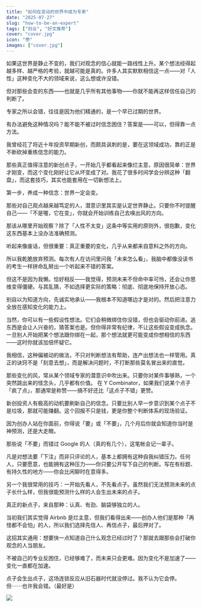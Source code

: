 ```yaml
---
title: "如何在变动的世界中成为专家"
date: "2025-07-27"
slug: "how-to-be-an-expert"
tags: ["创业", "好文推荐"]
cover: "cover.jpg"
icon: "😎"
images: ["cover.jpg"]
---
```

如果这世界是静止不变的，我们对观念的信心就能一路线性上升。某个想法经得起越多样、越严格的考验，就越可能是真的。许多人其实默默相信这一点——对「人性」这种变化不大的领域来说，这么想或许没错。



但对那些会变的东西——也就是几乎所有其他事物——你就不能再这样信任自己的判断了。



专家之所以会错，往往是因为他们精通的，是一个早已过期的世界。



有办法避免这种情况吗？能不能不被过时信念困住？答案是——可以，但得靠一点方法。



我曾经花了将近十年投资早期新创，而颇具讽刺的是，要在这领域成功，靠的正是不断砍掉重练信念的能力。



那些真正值得注意的新创点子，一开始几乎都看起来像烂主意，原因很简单：世界才刚变，而这个变化刚好让它从坏变成了对。我花了很多时间学会分辨这种「翻盘」，而这套技巧，其实也能套用在一切新想法上。



第一步，养成一种信念：世界一定会变。



那些对自己观点越来越笃定的人，潜意识里其实是认定世界静止。只要你不时提醒自己——「不是喔，它在变」，你就会开始训练自己去嗅出风的方向。



那该从哪里开始观察？除了「人性不太变」这条中等实用的原则外，很抱歉，变化这东西基本上没办法准确预测。



听起来像废话，但很重要：真正重要的变化，几乎从来都来自意料之外的方向。



所以我乾脆放弃预测。每次有人在访问里问我「未来怎么看」，我脑中都像没读书的考生一样拼命乱掰出一个听起来不错的答案。



但这不是因为我懒。恰好相反——我觉得，预测未来不但命中率可怜，还会让你思维变得僵硬。与其乱猜，不如选择更实际的策略：彻底、彻底地保持开放心态。



别自以为知道方向，先诚实地承认——我根本不知道哪边才是对的。然后把注意力全放在感知变化的能力上。



当然，你可以有一些假设性想法。它们会稍微绑住你没错，但也会驱动你前进。追东西是会让人兴奋的，猜答案也是。但你得非常有纪律，不让这些假设变成执念。
一旦别人开始把某个想法跟你绑在一起，那个想法就更可能变成你想相信的东西——这时你就该加倍怀疑它。



我相信，这种偏被动的做法，不只对判断想法有帮助，连产出想法也一样管用。真正的诀窍不是「刻意去想」，而是解决问题时，不打断那些莫名冒出来的直觉。



那些变化的风，常从某个领域专家的潜意识中吹出来。只要你对某件事够熟，一个突然跳出来的怪念头，几乎都有价值。
在 Y Combinator，如果我们说某个点子「疯了点」，那通常是称赞——搞不好还比「这点子不错」更赞。



新创投资人有极高的动机要刷新自己的信念。只要比别人早一步意识到某个点子不是垃圾，那就可能赚翻。这个回报不只是钱，更是你整个判断体系的现场验证。



因为创办人站在你面前，你得说「要」或「不要」，几个月后你就会知道你当时是神预测，还是大走眼。



那些说「不要」而错过 Google 的人（真的有几个），这笔帐会记一辈子。



凡是对想法要「下注」而非只评论的人，基本上都拥有这种自我纠错压力。任何人，只要愿意，也能拥有这种压力——你只要公开写下自己的判断。写在有标题、有持久性的地方——你会比闲聊时在意得多。



另一个我很常用的技巧：一开始先看人，不先看点子。虽然我们无法预测未来的点子长什么样，但我很能预测什么样的人会生出未来的点子。



真正的新点子，来自那种：认真、有劲、脑袋够独立的人。



当初我们其实觉得 Airbnb 是烂主意，但我们看得出来——创办人他们是那种「再怪都不会怕」的人，所以我们选择先信人、再信点子，最后押对了。



这招其实通用：想要快一点知道自己什么观念已经过时了？那就去跟那些会打破你观念的人当朋友。



不被自己的专业反困住，已经够难了，而未来只会更难。因为变化不是加速了——变化一直都在加速。



点子会生出点子，这场连锁反应从旧石器时代就没停过。我不认为它会停。
但⋯⋯也许我会错。（最好是）




![](https://prod-files-secure.s3.us-west-2.amazonaws.com/112d0858-5090-4d34-a606-b75eb8d65fd2/46476355-9cf3-4e99-9b7a-3531bc426380/1000202064.png?X-Amz-Algorithm=AWS4-HMAC-SHA256&X-Amz-Content-Sha256=UNSIGNED-PAYLOAD&X-Amz-Credential=ASIAZI2LB4662YFG3IGD%2F20251005%2Fus-west-2%2Fs3%2Faws4_request&X-Amz-Date=20251005T071041Z&X-Amz-Expires=3600&X-Amz-Security-Token=IQoJb3JpZ2luX2VjENb%2F%2F%2F%2F%2F%2F%2F%2F%2F%2FwEaCXVzLXdlc3QtMiJIMEYCIQDu433tSZJtU4n7p9bcO%2BCAU%2FPSX3v2HfX2jXvsHECN8gIhAOcwIKJQxta1ESpOvtMLXm2dkTtmachcJRoJOFbYt15jKv8DCG4QABoMNjM3NDIzMTgzODA1IgxTwJeGZu3SpoVLEgUq3AM1R1ietOIye3c3mMEZG9sboj2AbC5vKV86bSc0IapP%2BHyoe3UunCB9WfPvDBJMsuALouCNJc4EbZ1gqWte7h%2FPAYuActSzY6dSdJPwxNSSIqNQfoKJiB5KCZdHlrti9Lwh1pvO7eD9LskvSS7bH2qQeZpcs4ogQXaT1%2B5z0IhNKRt6ksVZLzRdM%2Bn63GLFZyUEyZ4effYHMR4dbq32y%2BCiTyrNBnSdef%2Bgkjsrf8LI7C4%2FaBbRZ9qeRtBy6NlkxpWUHIoUGRrtuOMa4CvXMOHZDOmFBfkPnnhtrMPBOb8%2FZMr1QSTgVsBgNU9KvG8mhdPXR0TZnj9AfOvuoX6KXlGse349fzDKM5NK1W8Y%2Bkgj4fPAuO13WFonM7FNJ%2B1wY54geohCTBY4CD0yf2mnAG9pzgtk2Vo14GAYkynShpXUNi9%2B8iZ2LKxl2%2F2sLMeMoQBMNKBq1FE8UYBH%2FM0NyBHDR%2B6UYOkJ4AUsB27UYStIKYbLm7RshpHDUfLk86C26RZn3Kmw9Dhs%2FOgC1x8h64LR7fW2miGJcEGF6QIABYzgLqssTo8yv0Xj%2FuNzqnIgicWswzWr78tviqjxHNWa1PhEeLQcH1jS4mfCJuM8ziOzZNFwZTuS5rm%2BDBhWUTD0gIjHBjqkAWYOqBUb7KoTocEiGWrJNPH0BcIqeOdso4TvravqMqcPAbPb4whRvzvj9OWC5Fs%2FSPcURTNDjICY5oeT8x5t8smMbZkDh1TqtJrdewddIMccbegpxpxI4NBDDP1NRjHiumi3zOPS%2Bn5tJ%2FB4VDeorr6pyBXOVVfQnk7ZYuikWZt2H90qy0zndwVU0WLy9xZRMMrjkqAZUN5Y5KbhGtpTKSch165b&X-Amz-Signature=6adfb8cb0116079eda17b1c91a90b0155666fdde80d323a967b730f2a88cef30&X-Amz-SignedHeaders=host&x-amz-checksum-mode=ENABLED&x-id=GetObject)

